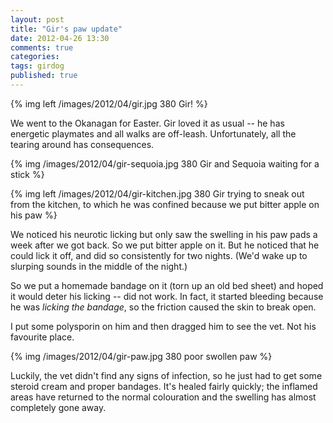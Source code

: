 ```yaml
---
layout: post
title: "Gir's paw update"
date: 2012-04-26 13:30
comments: true
categories: 
tags: girdog
published: true
---
```


{% img left /images/2012/04/gir.jpg 380 Gir! %}

We went to the Okanagan for Easter. Gir loved it as usual -- he has energetic playmates and all walks are off-leash. Unfortunately, all the tearing around has consequences.

<!--more-->

{% img /images/2012/04/gir-sequoia.jpg 380 Gir and Sequoia waiting for a stick %}

{% img left /images/2012/04/gir-kitchen.jpg 380 Gir trying to sneak out from the kitchen, to which he was confined because we put bitter apple on his paw %}

We noticed his neurotic licking but only saw the swelling in his paw pads a week after we got back. So we put bitter apple on it. But he noticed that he could lick it off, and did so consistently for two nights. (We'd wake up to slurping sounds in the middle of the night.)

So we put a homemade bandage on it (torn up an old bed sheet) and hoped it would deter his licking -- did not work. In fact, it started bleeding because he was *licking the bandage*, so the friction caused the skin to break open.

I put some polysporin on him and then dragged him to see the vet. Not his favourite place.

{% img /images/2012/04/gir-paw.jpg 380 poor swollen paw %}

Luckily, the vet didn't find any signs of infection, so he just had to get some steroid cream and proper bandages. It's healed fairly quickly; the inflamed areas have returned to the normal colouration and the swelling has almost completely gone away.